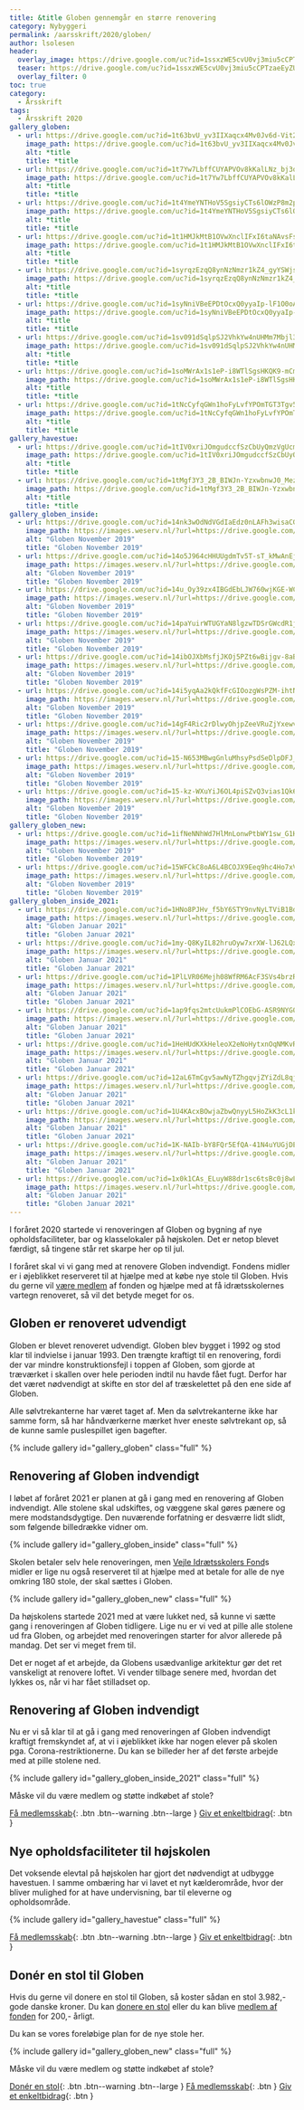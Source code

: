 ```yaml
---
title: &title Globen gennemgår en større renovering
category: Nybyggeri
permalink: /aarsskrift/2020/globen/
author: lsolesen
header:
  overlay_image: https://drive.google.com/uc?id=1ssxzWE5cvU0vj3miu5cCPTzaeEyZUGuh
  teaser: https://drive.google.com/uc?id=1ssxzWE5cvU0vj3miu5cCPTzaeEyZUGuh
  overlay_filter: 0
toc: true
category:
  - Årsskrift
tags:
  - Årsskrift 2020
gallery_globen:
  - url: https://drive.google.com/uc?id=1t63bvU_yv3IIXaqcx4Mv0Jv6d-Vit2TO
    image_path: https://drive.google.com/uc?id=1t63bvU_yv3IIXaqcx4Mv0Jv6d-Vit2TO
    alt: *title
    title: *title
  - url: https://drive.google.com/uc?id=1t7Yw7LbffCUYAPVOv8kKalLNz_bj3qoy
    image_path: https://drive.google.com/uc?id=1t7Yw7LbffCUYAPVOv8kKalLNz_bj3qoy
    alt: *title
    title: *title
  - url: https://drive.google.com/uc?id=1t4YmeYNTHoV5SgsiyCTs6lOWzP8m2pAf
    image_path: https://drive.google.com/uc?id=1t4YmeYNTHoV5SgsiyCTs6lOWzP8m2pAf
    alt: *title
    title: *title
  - url: https://drive.google.com/uc?id=1t1HMJkMtB1OVwXnclIFxI6taNAvsFsOy
    image_path: https://drive.google.com/uc?id=1t1HMJkMtB1OVwXnclIFxI6taNAvsFsOy
    alt: *title
    title: *title
  - url: https://drive.google.com/uc?id=1syrqzEzqQ8ynNzNmzr1kZ4_gyYSWjsh7
    image_path: https://drive.google.com/uc?id=1syrqzEzqQ8ynNzNmzr1kZ4_gyYSWjsh7
    alt: *title
    title: *title
  - url: https://drive.google.com/uc?id=1syNniVBeEPDtOcxQ0yyaIp-lF1O0oA5c
    image_path: https://drive.google.com/uc?id=1syNniVBeEPDtOcxQ0yyaIp-lF1O0oA5c
    alt: *title
    title: *title
  - url: https://drive.google.com/uc?id=1sv091dSqlpSJ2VhkYw4nUHMm7Mbjl3P0
    image_path: https://drive.google.com/uc?id=1sv091dSqlpSJ2VhkYw4nUHMm7Mbjl3P0
    alt: *title
    title: *title
  - url: https://drive.google.com/uc?id=1soMWrAx1s1eP-i8WTlSgsHKQK9-mCmTh
    image_path: https://drive.google.com/uc?id=1soMWrAx1s1eP-i8WTlSgsHKQK9-mCmTh
    alt: *title
    title: *title
  - url: https://drive.google.com/uc?id=1tNcCyfqGWn1hoFyLvfYPOmTGT3Tgv5ww
    image_path: https://drive.google.com/uc?id=1tNcCyfqGWn1hoFyLvfYPOmTGT3Tgv5ww
    alt: *title
    title: *title
gallery_havestue:
  - url: https://drive.google.com/uc?id=1tIV0xriJOmgudccfSzCbUyQmzVgUcmcP
    image_path: https://drive.google.com/uc?id=1tIV0xriJOmgudccfSzCbUyQmzVgUcmcP
    alt: *title
    title: *title
  - url: https://drive.google.com/uc?id=1tMgf3Y3_2B_BIWJn-YzxwbnwJ0_MezuN
    image_path: https://drive.google.com/uc?id=1tMgf3Y3_2B_BIWJn-YzxwbnwJ0_MezuN
    alt: *title
    title: *title
gallery_globen_inside:
  - url: https://drive.google.com/uc?id=14nk3wOdNdVGdIaEdz0nLAFh3wisaCG4q
    image_path: https://images.weserv.nl/?url=https://drive.google.com/uc?id=14nk3wOdNdVGdIaEdz0nLAFh3wisaCG4q&w=400
    alt: "Globen November 2019"
    title: "Globen November 2019"
  - url: https://drive.google.com/uc?id=14o5J964cHHUUgdmTv5T-sT_kMwAnEjxa
    image_path: https://images.weserv.nl/?url=https://drive.google.com/uc?id=14o5J964cHHUUgdmTv5T-sT_kMwAnEjxa&w=400
    alt: "Globen November 2019"
    title: "Globen November 2019"
  - url: https://drive.google.com/uc?id=14u_Oy39zx4IBGdEbLJW760wjKGE-WC4Q
    image_path: https://images.weserv.nl/?url=https://drive.google.com/uc?id=14u_Oy39zx4IBGdEbLJW760wjKGE-WC4Q&w=400
    alt: "Globen November 2019"
    title: "Globen November 2019"
  - url: https://drive.google.com/uc?id=14paYuirWTUGYaN8lgzwTDSrGWcdR1j2w
    image_path: https://images.weserv.nl/?url=https://drive.google.com/uc?id=14paYuirWTUGYaN8lgzwTDSrGWcdR1j2w&w=400
    alt: "Globen November 2019"
    title: "Globen November 2019"
  - url: https://drive.google.com/uc?id=14ibOJXbMsfjJKOj5PZt6wBijgv-8aBqQ
    image_path: https://images.weserv.nl/?url=https://drive.google.com/uc?id=14ibOJXbMsfjJKOj5PZt6wBijgv-8aBqQ&w=400
    alt: "Globen November 2019"
    title: "Globen November 2019"
  - url: https://drive.google.com/uc?id=14i5yqAa2kQkfFcGIOozgWsPZM-ihtNnY
    image_path: https://images.weserv.nl/?url=https://drive.google.com/uc?id=14i5yqAa2kQkfFcGIOozgWsPZM-ihtNnY&w=400
    alt: "Globen November 2019"
    title: "Globen November 2019"
  - url: https://drive.google.com/uc?id=14gF4Ric2rDlwyOhjpZeeVRuZjYxewv8p
    image_path: https://images.weserv.nl/?url=https://drive.google.com/uc?id=14gF4Ric2rDlwyOhjpZeeVRuZjYxewv8p&w=400
    alt: "Globen November 2019"
    title: "Globen November 2019"
  - url: https://drive.google.com/uc?id=15-N653MBwgGnluMhsyPsdSeDlpDFJ_s1
    image_path: https://images.weserv.nl/?url=https://drive.google.com/uc?id=15-N653MBwgGnluMhsyPsdSeDlpDFJ_s1&w=400
    alt: "Globen November 2019"
    title: "Globen November 2019"
  - url: https://drive.google.com/uc?id=15-kz-WXuYiJ6OL4piSZvQ3vias1Qk6VF
    image_path: https://images.weserv.nl/?url=https://drive.google.com/uc?id=15-kz-WXuYiJ6OL4piSZvQ3vias1Qk6VF&w=400
    alt: "Globen November 2019"
    title: "Globen November 2019"
gallery_globen_new:
  - url: https://drive.google.com/uc?id=1ifNeNNhWd7HlMnLonwPtbWY1sw_G1HOh
    image_path: https://images.weserv.nl/?url=https://drive.google.com/uc?id=1ifNeNNhWd7HlMnLonwPtbWY1sw_G1HOh&w=400
    alt: "Globen November 2019"
    title: "Globen November 2019"
  - url: https://drive.google.com/uc?id=15WFCkC8oA6L4BCOJX9Eeq9hc4Ho7xVU-
    image_path: https://images.weserv.nl/?url=https://drive.google.com/uc?id=15WFCkC8oA6L4BCOJX9Eeq9hc4Ho7xVU-&w=400
    alt: "Globen November 2019"
    title: "Globen November 2019"
gallery_globen_inside_2021:
  - url: https://drive.google.com/uc?id=1HNo8PJHv_f5bY6STY9nvNyLTViB1Bdcp
    image_path: https://images.weserv.nl/?url=https://drive.google.com/uc?id=1HNo8PJHv_f5bY6STY9nvNyLTViB1Bdcp&w=400
    alt: "Globen Januar 2021"
    title: "Globen Januar 2021"
  - url: https://drive.google.com/uc?id=1my-Q8KyIL82hruOyw7xrXW-lJ62LQxFv
    image_path: https://images.weserv.nl/?url=https://drive.google.com/uc?id=1my-Q8KyIL82hruOyw7xrXW-lJ62LQxFv&w=400
    alt: "Globen Januar 2021"
    title: "Globen Januar 2021"
  - url: https://drive.google.com/uc?id=1PlLVR06Mejh08WfRM6AcF3SVs4brzRRb
    image_path: https://images.weserv.nl/?url=https://drive.google.com/uc?id=1PlLVR06Mejh08WfRM6AcF3SVs4brzRRb&w=400
    alt: "Globen Januar 2021"
    title: "Globen Januar 2021"
  - url: https://drive.google.com/uc?id=1ap9fqs2mtcUukmPlCOEbG-ASR9NYG0Jx
    image_path: https://images.weserv.nl/?url=https://drive.google.com/uc?id=1ap9fqs2mtcUukmPlCOEbG-ASR9NYG0Jx&w=400
    alt: "Globen Januar 2021"
    title: "Globen Januar 2021"
  - url: https://drive.google.com/uc?id=1HeHUdKXkHeleoX2eNoHytxnOqNMKvRXe
    image_path: https://images.weserv.nl/?url=https://drive.google.com/uc?id=1HeHUdKXkHeleoX2eNoHytxnOqNMKvRXe&w=400
    alt: "Globen Januar 2021"
    title: "Globen Januar 2021"
  - url: https://drive.google.com/uc?id=12aL6TmCgv5awNyTZhgqvjZYiZdL8qjDu
    image_path: https://images.weserv.nl/?url=https://drive.google.com/uc?id=12aL6TmCgv5awNyTZhgqvjZYiZdL8qjDu&w=400
    alt: "Globen Januar 2021"
    title: "Globen Januar 2021"
  - url: https://drive.google.com/uc?id=1U4KAcxBOwjaZbwQnyyL5HoZkK3cL1kVr
    image_path: https://images.weserv.nl/?url=https://drive.google.com/uc?id=1U4KAcxBOwjaZbwQnyyL5HoZkK3cL1kVr&w=400
    alt: "Globen Januar 2021"
    title: "Globen Januar 2021"
  - url: https://drive.google.com/uc?id=1K-NAIb-bY8FQr5EfQA-41N4uYUGjDEOH
    image_path: https://images.weserv.nl/?url=https://drive.google.com/uc?id=1K-NAIb-bY8FQr5EfQA-41N4uYUGjDEOH&w=400
    alt: "Globen Januar 2021"
    title: "Globen Januar 2021"
  - url: https://drive.google.com/uc?id=1x0k1CAs_ELuyW88dr1sc6tsBc0j8wL4r
    image_path: https://images.weserv.nl/?url=https://drive.google.com/uc?id=1x0k1CAs_ELuyW88dr1sc6tsBc0j8wL4r&w=400
    alt: "Globen Januar 2021"
    title: "Globen Januar 2021"
---
```


I foråret 2020 startede vi renoveringen af Globen og bygning af nye opholdsfaciliteter, bar og klasselokaler på højskolen. Det er netop blevet færdigt, så tingene står ret skarpe her op til jul.

I foråret skal vi vi gang med at renovere Globen indvendigt. Fondens midler er i øjeblikket reserveret til at hjælpe med at købe nye stole til Globen. Hvis du gerne vil [være medlem](https://fond.vih.dk/medlem/) af fonden og hjælpe med at få idrætsskolernes vartegn renoveret, så vil det betyde meget for os.

## Globen er renoveret udvendigt

Globen er blevet renoveret udvendigt. Globen blev bygget i 1992 og stod klar til indvielse i januar 1993. Den trængte kraftigt til en renovering, fordi der var mindre konstruktionsfejl i toppen af Globen, som gjorde at træværket i skallen over hele perioden indtil nu havde fået fugt. Derfor har det været nødvendigt at skifte en stor del af træskelettet på den ene side af Globen.

Alle sølvtrekanterne har været taget af. Men da sølvtrekanterne ikke har samme form, så har håndværkerne mærket hver eneste sølvtrekant op, så de kunne samle puslespillet igen bagefter.

{% include gallery id="gallery_globen" class="full" %}

## Renovering af Globen indvendigt

I løbet af foråret 2021 er planen at gå i gang med en renovering af Globen indvendigt. Alle stolene skal udskiftes, og væggene skal gøres pænere og mere modstandsdygtige. Den nuværende forfatning er desværre lidt slidt, som følgende billedrække vidner om.

{% include gallery id="gallery_globen_inside" class="full" %}

Skolen betaler selv hele renoveringen, men [Vejle Idrætsskolers Fond](https://fond.vih.dk/)s midler er lige nu også reserveret til at hjælpe med at betale for alle de nye omkring 180 stole, der skal sættes i Globen.

{% include gallery id="gallery_globen_new" class="full" %}

Da højskolens startede 2021 med at være lukket ned, så kunne vi sætte gang i renoveringen af Globen tidligere. Lige nu er vi ved at pille alle stolene ud fra Globen, og arbejdet med renoveringen starter for alvor allerede på mandag. Det ser vi meget frem til.

Det er noget af et arbejde, da Globens usædvanlige arkitektur gør det ret vanskeligt at renovere loftet. Vi vender tilbage senere med, hvordan det lykkes os, når vi har fået stilladset op.

## Renovering af Globen indvendigt

Nu er vi så klar til at gå i gang med renoveringen af Globen indvendigt kraftigt fremskyndet af, at vi i øjeblikket ikke har nogen elever på skolen pga. Corona-restriktionerne. Du kan se billeder her af det første arbejde med at pille stolene ned.

{% include gallery id="gallery_globen_inside_2021" class="full" %}

Måske vil du være medlem og støtte indkøbet af stole?

[Få medlemsskab](https://fond.vih.dk/medlem/buy/){: .btn .btn--warning .btn--large } [Giv et enkeltbidrag](https://fond.vih.dk/bidrag/buy/){: .btn }

## Nye opholdsfaciliteter til højskolen

Det voksende elevtal på højskolen har gjort det nødvendigt at udbygge havestuen. I samme ombæring har vi lavet et nyt kælderområde, hvor der bliver mulighed for at have undervisning, bar til eleverne og opholdsområde.

{% include gallery id="gallery_havestue" class="full" %}

[Få medlemsskab](https://fond.vih.dk/medlem/buy/){: .btn .btn--warning .btn--large } [Giv et enkeltbidrag](https://fond.vih.dk/bidrag/buy/){: .btn }

## Donér en stol til Globen

Hvis du gerne vil donere en stol til Globen, så koster sådan en stol 3.982,- gode danske kroner. Du kan [donere en stol](https://fond.vih.dk/stot-globen-stol/) eller du kan blive [medlem af fonden](https://fond.vih.dk/medlem/) for 200,- årligt.

Du kan se vores foreløbige plan for de nye stole her.

{% include gallery id="gallery_globen_new" class="full" %}

Måske vil du være medlem og støtte indkøbet af stole?

[Donér en stol](https://fond.vih.dk/stol/buy/){: .btn .btn--warning .btn--large } [Få medlemsskab](https://fond.vih.dk/medlem/buy/){: .btn } [Giv et enkeltbidrag](https://fond.vih.dk/bidrag/buy/){: .btn }

